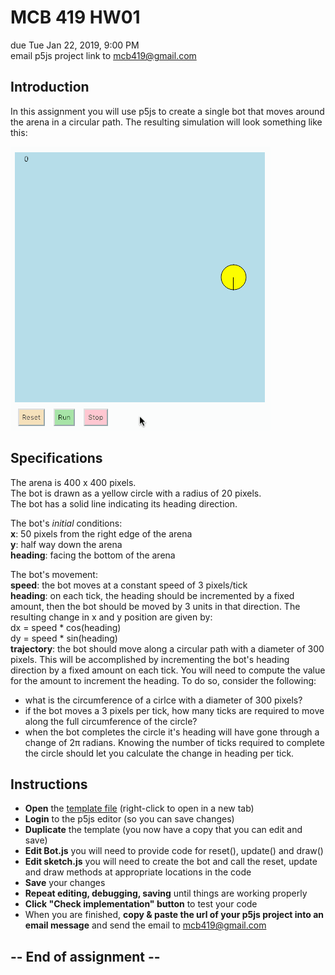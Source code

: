 # MCB 419 HW01
due Tue Jan 22, 2019, 9:00 PM  
email p5js project link to mcb419@gmail.com

## Introduction
In this assignment you will use p5js to create a single bot that moves around the arena in a circular path. The resulting simulation will look something like this: 

![hw01.gif](/images/hw01.gif)

## Specifications
The arena is 400 x 400 pixels.  
The bot is drawn as a yellow circle with a radius of 20 pixels.  
The bot has a solid line indicating its heading direction.

The bot's _initial_ conditions:  
**x**: 50 pixels from the right edge of the arena  
**y**: half way down the arena  
**heading**: facing the bottom of the arena 

The bot's movement:  
**speed**: the bot moves at a constant speed of 3 pixels/tick  
**heading**: on each tick, the heading should be incremented by a fixed amount,
then the bot should be moved by 3 units in that direction. The resulting change in x and y position are given by:  
dx = speed * cos(heading)  
dy = speed * sin(heading)   
**trajectory**: the bot should move along a circular path with a diameter of 300 pixels. This will be accomplished by incrementing the bot's heading direction by a fixed amount on each tick. You will need to compute the value for the amount to increment the heading. To do so, consider the following:
- what is the circumference of a cirlce with a diameter of 300 pixels?
- if the bot moves a 3 pixels per tick, how many ticks are required to move along the full circumference of the circle?
- when the bot completes the circle it's heading will have gone through a change of 2&pi; radians. Knowing the number of ticks required to complete the circle should let you calculate the change in heading per tick.

## Instructions
- **Open** the [template file](https://editor.p5js.org/mcb419/sketches/H1H-yWkGE) (right-click to open in a new tab)
 - **Login** to the p5js editor (so you can save changes)
- **Duplicate** the template (you now have a copy that you can edit and save)
- **Edit Bot.js** you will need to provide code for reset(), update() and draw()
- **Edit sketch.js** you will need to create the bot and call the reset, update and draw methods at appropriate locations in the code
- **Save** your changes
- **Repeat editing, debugging, saving** until things are working properly
- **Click "Check implementation" button** to test your code
- When you are finished, **copy & paste the url of your p5js project into an email message** and send the email to mcb419@gmail.com

## -- End of assignment --